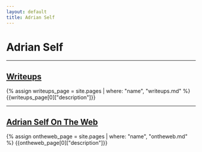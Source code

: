 ```yaml
---
layout: default
title: Adrian Self
---
```

# Adrian Self


---

## [Writeups](/writeups)
{% assign writeups_page = site.pages | where: "name", "writeups.md" %}
{{writeups_page[0]["description"]}}

---

## [Adrian Self On The Web](/ontheweb)
{% assign ontheweb_page = site.pages | where: "name", "ontheweb.md" %}
{{ontheweb_page[0]["description"]}}

